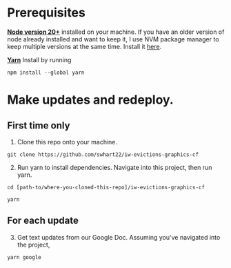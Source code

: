 # Prerequisites

**[Node version 20+](https://nodejs.org/en/download/package-manager)** installed on your machine. If you have an older version of node already installed and want to keep it, I use NVM package manager to keep multiple versions at the same time. Install it [here](https://github.com/nvm-sh/nvm).

**[Yarn](https://classic.yarnpkg.com/lang/en/docs/install/#mac-stable)**
Install by running

```
npm install --global yarn
```

# Make updates and redeploy.

## First time only
1. Clone this repo onto your machine.

```
git clone https://github.com/swhart22/iw-evictions-graphics-cf
```

2. Run yarn to install dependencies. Navigate into this project, then run yarn.

```
cd [path-to/where-you-cloned-this-repo]/iw-evictions-graphics-cf
```

```
yarn
```

## For each update

3. Get text updates from our Google Doc. Assuming you've navigated into the project,

```
yarn google
```
